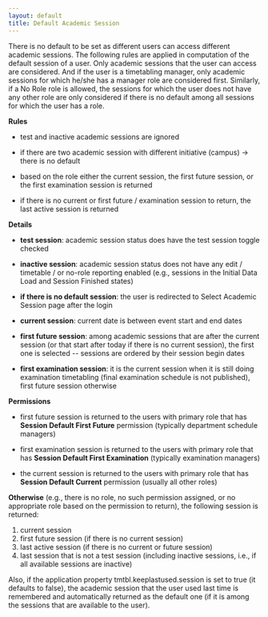 ```yaml
---
layout: default
title: Default Academic Session
---
```




 There is no default to be set as different users can access different academic sessions. The following rules are applied in computation of the default session of a user. Only academic sessions that the user can access are considered. And if the user is a timetabling manager, only academic sessions for which he/she has a manager role are considered first. Similarly, if a No Role role is allowed, the sessions for which the user does not have any other role are only considered if there is no default among all sessions for which the user has a role.


 **Rules**

* test and inactive academic sessions are ignored

* if there are two academic session with different initiative (campus) → there is no default

* based on the role either the current session, the first future session, or the first examination session is returned

* if there is no current or first future / examination session to return, the last active session is returned


 **Details**

* **test session**: academic session status does have the test session toggle checked

* **inactive session**: academic session status does not have any edit / timetable / or no-role reporting enabled (e.g., sessions in the Initial Data Load and Session Finished states)

* **if there is no default session**: the user is redirected to Select Academic Session page after the login

* **current session**: current date is between event start and end dates

* **first future session**: among academic sessions that are after the current session (or that start after today if there is no current session), the first one is selected -- sessions are ordered by their session begin dates

* **first examination session**: it is the current session when it is still doing examination timetabling (final examination schedule is not published), first future session otherwise


 **Permissions**

* first future session is returned to the users with primary role that has **Session Default First Future** permission (typically department schedule managers)

* first examination session is returned to the users with primary role that has **Session Default First Examination** (typically examination managers)

* the current session is returned to the users with primary role that has **Session Default Current** permission (usually all other roles)


 **Otherwise** (e.g., there is no role, no such permission assigned, or no appropriate role based on the permission to return), the following session is returned:

1. current session
2. first future session (if there is no current session)
3. last active session (if there is no current or future session)
4. last session that is not a test session (including inactive sessions, i.e., if all available sessions are inactive)


 Also, if the application property tmtbl.keeplastused.session is set to true (it defaults to false), the academic session that the user used last time is remembered and automatically returned as the default one (if it is among the sessions that are available to the user).
